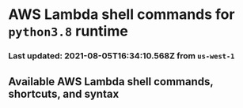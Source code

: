 # AWS Lambda shell commands for `python3.8` runtime
### Last updated: 2021-08-05T16:34:10.568Z from `us-west-1`

## Available AWS Lambda shell commands, shortcuts, and syntax


